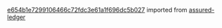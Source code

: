 [e654b1e7299106466c72fdc3e61a1f696dc5b027](https://github.com/insolar/assured-ledger/commit/e654b1e7299106466c72fdc3e61a1f696dc5b027) imported from [assured-ledger](https://github.com/insolar/assured-ledger)
